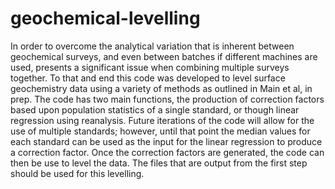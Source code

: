 # geochemical-levelling

In order to overcome the analytical variation that is inherent between geochemical surveys, and even between batches if different machines are used, presents a significant issue when combining multiple surveys together. To that and end this code was developed to level surface geochemistry data using a variety of methods as outlined in Main et al, in prep. The code has two main functions, the production of correction factors based upon population statistics of a single standard, or though linear regression using reanalysis. Future iterations of the code will allow for the use of multiple standards; however, until that point the median values for each standard can be used as the input for the linear regression to produce a correction factor. Once the correction factors are generated, the code can then be use to level the data. The files that are output from the first step should be used for this levelling. 
